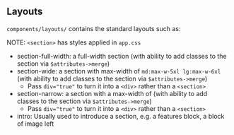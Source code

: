 ## Layouts

`components/layouts/` contains the standard layouts such as:

NOTE: `<section>` has styles applied in `app.css`

- section-full-width: a full-width section (with ability to add classes to the section via `$attributes->merge`)
- section-wide: a section with max-width of `md:max-w-5xl lg:max-w-6xl` (with ability to add classes to the section via `$attributes->merge`)
  - Pass `div="true"` to turn it into a `<div>` rather than a `<section>`
- section-narrow: a section with a max-width of (with ability to add classes to the section via `$attributes->merge`)
  - Pass `div="true"` to turn it into a `<div>` rather than a `<section>`
- intro: Usually used to introduce a section, e.g. a features block, a block of image left

